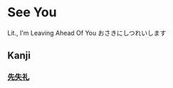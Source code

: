 # See You
Lit., I'm Leaving Ahead Of You
おさきにしつれいします

## Kanji
### [先](../Kanji/kanji-dict/先.md)[失](../Kanji/kanji-dict/失.md)[礼](../Kanji/kanji-dict/礼.md)